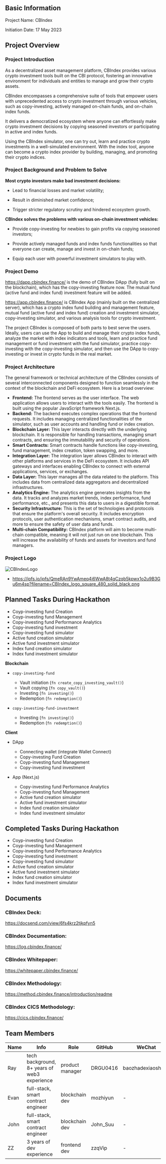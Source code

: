 ## Basic Information

Project Name: CBIndex

Initiation Date: 17 May 2023

## Project Overview

### Project Introduction


As a decentralized asset management platform, CBIndex provides various crypto investment tools built on the CBI protocol, fostering an innovative environment for individuals and entities to manage and grow their crypto assets.

CBIndex encompasses a comprehensive suite of tools that empower users with unprecedented access to crypto investment through various vehicles, such as copy-investing, actively managed on-chain funds, and on-chain index funds.

It delivers a democratized ecosystem where anyone can effortlessly make crypto investment decisions by copying seasoned investors or participating in active and index funds.

Using the CBIndex simulator, one can try out, learn and practice crypto investments in a well-simulated environment. With the index tool, anyone can become a crypto index provider by building, managing, and promoting their crypto indices.

### Project Background and Problem to Solve

**Most crypto investors make bad investment decisions:**

- Lead to financial losses and market volatility;

- Result in diminished market confidence;

- Trigger stricter regulatory scrutiny and hindered ecosystem growth.

**CBIndex solves the problems with various on-chain investment vehicles:**

- Provide copy-investing for newbies to gain profits via copying seasoned investors;


- Provide actively managed funds and index funds functionalities so that everyone can create, manage and invest in on-chain funds;

- Equip each user with powerful investment simulators to play with.

### Project Demo

https://dapp.cbindex.finance/ is the demo of CBIndex DApp (fully built on the blockchain), which has the copy-investing feature now. The mutual fund (active fund and index fund) investment feature will be added.

https://app.cbindex.finance/ is CBIndex App (mainly built on the centralized server), which has a crypto index fund building and management feature, mutual fund (active fund and index fund) creation and investment simulator, copy-investing simulator, and various analysis tools for crypto investment.

The project CBIndex is composed of both parts to best serve the users. Ideally, users can use the App to build and manage their crypto index funds, analyze the market with index indicators and tools, learn and practice fund management or fund investment with the fund simulator, practice copy-investing with the copy-investing simulator, and then use the DApp to copy-investing or invest in crypto funds in the real market.

### Project Architecture


The general framework or technical architecture of the CBIndex consists of several interconnected components designed to function seamlessly in the context of the blockchain and DeFi ecosystem. Here is a broad overview:

- **Frontend:** The frontend serves as the user interface. The web application allows users to interact with the tools easily. The frontend is built using the popular JavaScript framework Next.js.
- **Backend:** The backend executes complex operations that the frontend requests. It includes managing centralized functionalities of the simulator, such as user accounts and handling fund or index creation.
- **Blockchain Layer:** This layer interacts directly with the underlying blockchain. It is responsible for handling transactions, managing smart contracts, and ensuring the immutability and security of operations.
- **Smart Contracts:** Smart contracts handle functions like copy-investing, fund management, index creation, token swapping, and more.
- **Integration Layer:** The integration layer allows CBIndex to interact with other platforms and services in the DeFi ecosystem. It includes API gateways and interfaces enabling CBIndex to connect with external applications, services, or exchanges.
- **Data Layer:** This layer manages all the data related to the platform. This includes data from centralized data aggregators and decentralized infrastructures.
- **Analytics Engine:** The analytics engine generates insights from the data. It tracks and analyzes market trends, index performance, fund performance, etc., and presents this data to users in a digestible format.
- **Security Infrastructure:** This is the set of technologies and protocols that ensure the platform's overall security. It includes encryption protocols, user authentication mechanisms, smart contract audits, and more to ensure the safety of user data and funds.
- **Multi-chain Compatibility:** CBIndex platform will aim to become multi-chain compatible, meaning it will not just run on one blockchain. This will increase the availability of funds and assets for investors and fund managers.

### Project Logo

![CBIndexLogo](https://ipfs.io/ipfs/QmeRAn9YwAmeq4i6WwA8t4qCzqb5kpwx1o2u9B3Gu6m4sp?filename=CBIndex_logo_square_480_solid_black.png "CBIndex Logo")

- https://ipfs.io/ipfs/QmeRAn9YwAmeq4i6WwA8t4qCzqb5kpwx1o2u9B3Gu6m4sp?filename=CBIndex_logo_square_480_solid_black.png

## Planned Tasks During Hackathon

- Coyp-investing fund Creation
- Coyp-investing fund Management
- Copy-investing fund Performance Analytics
- Copy-investing fund investment
- Copy-investing fund simulator
- Active fund creation simulator
- Active fund investment simulator
- Index fund creation simulator
- Index fund investment simulator

**Blockchain**

- `copy-investing-fund`
  - Vault initiation (`fn create_copy_investing_vault()`)
  - Vault copying (`fn copy_vault()`)
  - Investing (`fn investing()`)
  - Redemption (`fn redemption()`)

- `copy-investing-fund-investment`
  - Investing (`fn investing()`)
  - Redemption (`fn redemption()`)

**Client**

- DApp

  - Connecting wallet (integrate Wallet Connect)
  - Copy-investing Fund Creation
  - Coyp-investing fund Management
  - Copy-investing fund investment

- App (Next.js)
  - Copy-investing fund Performance Analytics
  - Coyp-investing fund Management
  - Active fund creation simulator
  - Active fund investment simulator
  - Index fund creation simulator
  - Index fund investment simulator

## Completed Tasks During Hackathon


- Coyp-investing fund Creation
- Coyp-investing fund Management
- Copy-investing fund Performance Analytics
- Copy-investing fund investment
- Copy-investing fund simulator
- Active fund creation simulator
- Active fund investment simulator
- Index fund creation simulator
- Index fund investment simulator

## Documents
### CBIndex Deck:
https://docsend.com/view/6fs4krz2tjkpfyn5

### CBIndex Documentation:
https://log.cbindex.finance/

### CBIndex Whitepaper:
https://whitepaper.cbindex.finance/

### CBIndex Methodology:
https://method.cbindex.finance/introduction/readme

### CBIndex CICS Methodology:
https://cics.cbindex.finance/

## Team Members

| Name   | Info   | Role   | GitHub | WeChat |
| ------ | ------ | ------ | ------ | ------ |
| Ray | tech background, 8+ years of web3 experience | product manager | DRGU0416 | baozhadexiaoshitou |
| Evan | full-stack, smart contract engineer | blockchain dev | mozhiyun | - |
| John | full-stack, smart contract engineer | blockchain dev | John_Suu | - |
| ZZ | 3 years of dev experience | frontend dev | zzqVip | - |


